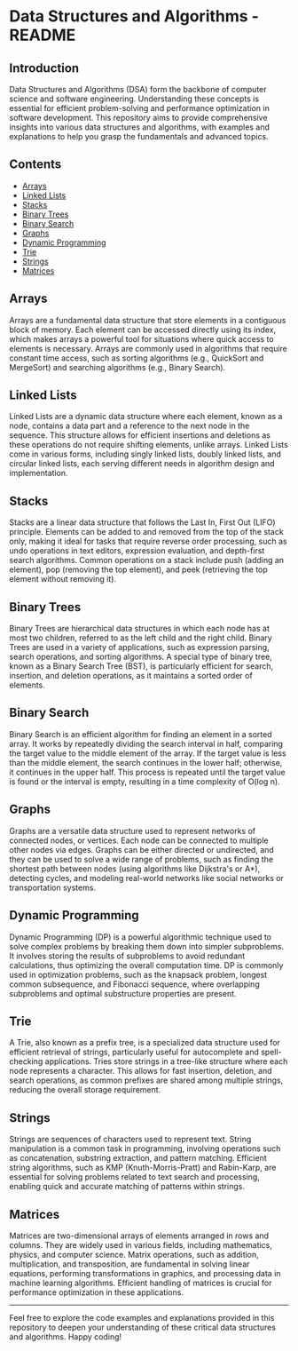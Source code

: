 
# Data Structures and Algorithms - README

## Introduction

Data Structures and Algorithms (DSA) form the backbone of computer science and software engineering. Understanding these concepts is essential for efficient problem-solving and performance optimization in software development. This repository aims to provide comprehensive insights into various data structures and algorithms, with examples and explanations to help you grasp the fundamentals and advanced topics.

## Contents

- [Arrays](#arrays)
- [Linked Lists](#linked-lists)
- [Stacks](#stacks)
- [Binary Trees](#binary-trees)
- [Binary Search](#binary-search)
- [Graphs](#graphs)
- [Dynamic Programming](#dynamic-programming)
- [Trie](#trie)
- [Strings](#strings)
- [Matrices](#matrices)

## Arrays

Arrays are a fundamental data structure that store elements in a contiguous block of memory. Each element can be accessed directly using its index, which makes arrays a powerful tool for situations where quick access to elements is necessary. Arrays are commonly used in algorithms that require constant time access, such as sorting algorithms (e.g., QuickSort and MergeSort) and searching algorithms (e.g., Binary Search).

## Linked Lists

Linked Lists are a dynamic data structure where each element, known as a node, contains a data part and a reference to the next node in the sequence. This structure allows for efficient insertions and deletions as these operations do not require shifting elements, unlike arrays. Linked Lists come in various forms, including singly linked lists, doubly linked lists, and circular linked lists, each serving different needs in algorithm design and implementation.

## Stacks

Stacks are a linear data structure that follows the Last In, First Out (LIFO) principle. Elements can be added to and removed from the top of the stack only, making it ideal for tasks that require reverse order processing, such as undo operations in text editors, expression evaluation, and depth-first search algorithms. Common operations on a stack include push (adding an element), pop (removing the top element), and peek (retrieving the top element without removing it).

## Binary Trees

Binary Trees are hierarchical data structures in which each node has at most two children, referred to as the left child and the right child. Binary Trees are used in a variety of applications, such as expression parsing, search operations, and sorting algorithms. A special type of binary tree, known as a Binary Search Tree (BST), is particularly efficient for search, insertion, and deletion operations, as it maintains a sorted order of elements.

## Binary Search

Binary Search is an efficient algorithm for finding an element in a sorted array. It works by repeatedly dividing the search interval in half, comparing the target value to the middle element of the array. If the target value is less than the middle element, the search continues in the lower half; otherwise, it continues in the upper half. This process is repeated until the target value is found or the interval is empty, resulting in a time complexity of O(log n).

## Graphs

Graphs are a versatile data structure used to represent networks of connected nodes, or vertices. Each node can be connected to multiple other nodes via edges. Graphs can be either directed or undirected, and they can be used to solve a wide range of problems, such as finding the shortest path between nodes (using algorithms like Dijkstra's or A*), detecting cycles, and modeling real-world networks like social networks or transportation systems.

## Dynamic Programming

Dynamic Programming (DP) is a powerful algorithmic technique used to solve complex problems by breaking them down into simpler subproblems. It involves storing the results of subproblems to avoid redundant calculations, thus optimizing the overall computation time. DP is commonly used in optimization problems, such as the knapsack problem, longest common subsequence, and Fibonacci sequence, where overlapping subproblems and optimal substructure properties are present.

## Trie

A Trie, also known as a prefix tree, is a specialized data structure used for efficient retrieval of strings, particularly useful for autocomplete and spell-checking applications. Tries store strings in a tree-like structure where each node represents a character. This allows for fast insertion, deletion, and search operations, as common prefixes are shared among multiple strings, reducing the overall storage requirement.

## Strings

Strings are sequences of characters used to represent text. String manipulation is a common task in programming, involving operations such as concatenation, substring extraction, and pattern matching. Efficient string algorithms, such as KMP (Knuth-Morris-Pratt) and Rabin-Karp, are essential for solving problems related to text search and processing, enabling quick and accurate matching of patterns within strings.

## Matrices

Matrices are two-dimensional arrays of elements arranged in rows and columns. They are widely used in various fields, including mathematics, physics, and computer science. Matrix operations, such as addition, multiplication, and transposition, are fundamental in solving linear equations, performing transformations in graphics, and processing data in machine learning algorithms. Efficient handling of matrices is crucial for performance optimization in these applications.

---

Feel free to explore the code examples and explanations provided in this repository to deepen your understanding of these critical data structures and algorithms. Happy coding!
